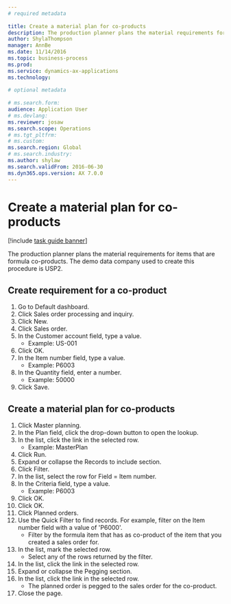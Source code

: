 ```yaml
--- 
# required metadata 
 
title: Create a material plan for co-products
description: The production planner plans the material requirements for items that are formula co-products. 
author: ShylaThompson
manager: AnnBe 
ms.date: 11/14/2016
ms.topic: business-process 
ms.prod:  
ms.service: dynamics-ax-applications 
ms.technology:  
 
# optional metadata 
 
# ms.search.form:   
audience: Application User 
# ms.devlang:  
ms.reviewer: josaw
ms.search.scope: Operations 
# ms.tgt_pltfrm:  
# ms.custom:  
ms.search.region: Global
# ms.search.industry: 
ms.author: shylaw
ms.search.validFrom: 2016-06-30 
ms.dyn365.ops.version: AX 7.0.0 
---
```

# Create a material plan for co-products

[!include [task guide banner](../../includes/task-guide-banner.md)]

The production planner plans the material requirements for items that are formula co-products. The demo data company used to create this procedure is USP2.


## Create requirement for a co-product
1. Go to Default dashboard.
2. Click Sales order processing and inquiry.
3. Click New.
4. Click Sales order.
5. In the Customer account field, type a value.
    * Example: US-001  
6. Click OK.
7. In the Item number field, type a value.
    * Example: P6003  
8. In the Quantity field, enter a number.
    * Example: 50000  
9. Click Save.

## Create a material plan for co-products
1. Click Master planning.
2. In the Plan field, click the drop-down button to open the lookup.
3. In the list, click the link in the selected row.
    * Example: MasterPlan  
4. Click Run.
5. Expand or collapse the Records to include section.
6. Click Filter.
7. In the list, select the row for Field = Item number.
8. In the Criteria field, type a value.
    * Example: P6003  
9. Click OK.
10. Click OK.
11. Click Planned orders.
12. Use the Quick Filter to find records. For example, filter on the Item number field with a value of 'P6000'.
    * Filter by the formula item that has as co-product of the item that you created a sales order for.  
13. In the list, mark the selected row.
    * Select any of the rows returned by the filter.  
14. In the list, click the link in the selected row.
15. Expand or collapse the Pegging section.
16. In the list, click the link in the selected row.
    * The planned order is pegged to the sales order for the co-product.  
17. Close the page.


